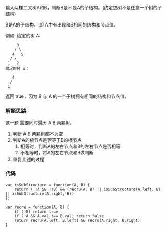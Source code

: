 输入两棵二叉树A和B，判断B是不是A的子结构。(约定空树不是任意一个树的子结构)

B是A的子结构， 即 A中有出现和B相同的结构和节点值。

例如:
给定的树 A:
```
     3
    / \
   4   5
  / \
 1   2
给定的树 B：

   4 
  /
 1
```
返回 true，因为 B 与 A 的一个子树拥有相同的结构和节点值。

### 解题思路
这一题 需要同时遍历 A B 两颗树。
1. 判断 A B 两颗树都不为空
2. 判断A的根节点是否等于B的根节点
    1. 相等时，判断A的左右节点和B的左右节点是否相等
    2. 不相等时，将A的左右节点和B做判断
3. 重复上述的过程

### 代码
```
var isSubStructure = function(A, B) {
    return (!!A && !!B) && (recru(A, B) || isSubStructure(A.left, B) || isSubStructure(A.right, B)) 
};

var recru = function(A, B) {
    if (!B) return true
    if (!A && A.val !== B.val) return false
    return recru(A.left, B.left) && recru(A.right, B.right)
}
```